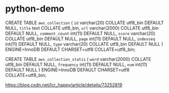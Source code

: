 # python-demo

CREATE TABLE `aws_collection` (
  `id` varchar(20) COLLATE utf8_bin DEFAULT NULL,
  `title` text COLLATE utf8_bin,
  `url` varchar(2000) COLLATE utf8_bin DEFAULT NULL,
  `comment_count` int(11) DEFAULT NULL,
  `score` varchar(20) COLLATE utf8_bin DEFAULT NULL,
  `page` int(11) DEFAULT NULL,
  `indexseq` int(11) DEFAULT NULL,
  `type` varchar(20) COLLATE utf8_bin DEFAULT NULL
) ENGINE=InnoDB DEFAULT CHARSET=utf8 COLLATE=utf8_bin;

CREATE TABLE `aws_collection_statis` (
  `word` varchar(2000) COLLATE utf8_bin DEFAULT NULL,
  `frequency` int(11) DEFAULT NULL,
  `num` int(11) DEFAULT NULL
) ENGINE=InnoDB DEFAULT CHARSET=utf8 COLLATE=utf8_bin;


https://blog.csdn.net/lcr_happy/article/details/73252819